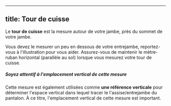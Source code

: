 ***

## title: Tour de cuisse

Le **tour de cuisse** est la mesure autour de votre jambe, près du sommet de votre jambe.

Vous devez le mesurer un peu en dessous de votre entrejambe, reportez-vous à l'illustration pour vous aider. Assurez-vous de maintenir le mètre-ruban horizontal (parallèle au sol) lorsque vous mesurez votre tour de cuisse.

<Tip>

##### Soyez attentif à l'emplacement vertical de cette mesure

Cette mesure est également utilisées comme **une référence verticale** pour déterminer l'espace vertical dans lequel tracer le l'assise/entrejambe du pantalon. À ce titre, l'emplacement vertical de cette mesure est important.

</Tip>
